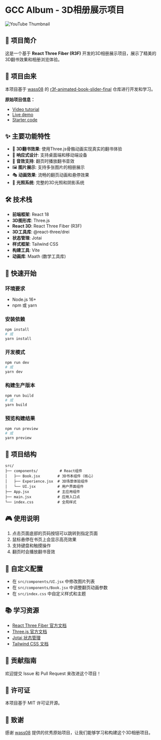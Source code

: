 # GCC Album - 3D相册展示项目

![YouTube Thumbnail](https://github.com/user-attachments/assets/c6b6ea2e-2643-4d53-89b7-ee5b848de06d)

## 📖 项目简介

这是一个基于 **React Three Fiber (R3F)** 开发的3D相册展示项目，展示了精美的3D翻书效果和相册浏览体验。

## 🎯 项目由来

本项目基于 [wass08](https://github.com/wass08) 的 [r3f-animated-book-slider-final](https://github.com/wass08/r3f-animated-book-slider-final) 仓库进行开发和学习。

**原始项目信息：**
- [Video tutorial](https://youtu.be/b7a_Y1Ja6js)
- [Live demo](https://r3f-animated-book-slider-final.vercel.app/)
- [Starter code](https://github.com/wass08/r3f-animated-book-slider-starter)

## ✨ 主要功能特性

- 🎨 **3D翻书效果**: 使用Three.js骨骼动画实现真实的翻书体验
- 📱 **响应式设计**: 支持桌面端和移动端设备
- 🎵 **音效支持**: 翻页时播放翻书音效
- 🖼️ **图片展示**: 支持多张图片的相册展示
- 🎭 **动画效果**: 流畅的翻页动画和悬停效果
- 🌟 **光照系统**: 完整的3D光照和阴影系统

## 🛠️ 技术栈

- **前端框架**: React 18
- **3D图形库**: Three.js
- **React 3D**: React Three Fiber (R3F)
- **3D工具库**: @react-three/drei
- **状态管理**: Jotai
- **样式框架**: Tailwind CSS
- **构建工具**: Vite
- **动画库**: Maath (数学工具库)

## 🚀 快速开始

### 环境要求
- Node.js 16+ 
- npm 或 yarn

### 安装依赖
```bash
npm install
# 或
yarn install
```

### 开发模式
```bash
npm run dev
# 或
yarn dev
```

### 构建生产版本
```bash
npm run build
# 或
yarn build
```

### 预览构建结果
```bash
npm run preview
# 或
yarn preview
```

## 📁 项目结构

```
src/
├── components/          # React组件
│   ├── Book.jsx        # 3D书本组件（核心）
│   ├── Experience.jsx  # 3D场景体验组件
│   └── UI.jsx          # 用户界面组件
├── App.jsx             # 主应用组件
├── main.jsx            # 应用入口点
└── index.css           # 全局样式
```

## 🎮 使用说明

1. 点击页面底部的页码按钮可以跳转到指定页面
2. 鼠标悬停在书页上会显示高亮效果
3. 支持键盘和触摸操作
4. 翻页时会播放翻书音效

## 🔧 自定义配置

- 在 `src/components/UI.jsx` 中修改图片列表
- 在 `src/components/Book.jsx` 中调整翻页动画参数
- 在 `src/index.css` 中自定义样式和主题

## 📚 学习资源

- [React Three Fiber 官方文档](https://docs.pmnd.rs/react-three-fiber/)
- [Three.js 官方文档](https://threejs.org/docs/)
- [Jotai 状态管理](https://jotai.org/)
- [Tailwind CSS 文档](https://tailwindcss.com/docs)

## 🤝 贡献指南

欢迎提交 Issue 和 Pull Request 来改进这个项目！

## 📄 许可证

本项目基于 MIT 许可证开源。

## 🙏 致谢

感谢 [wass08](https://github.com/wass08) 提供的优秀原始项目，让我们能够学习和构建这个3D相册项目。
